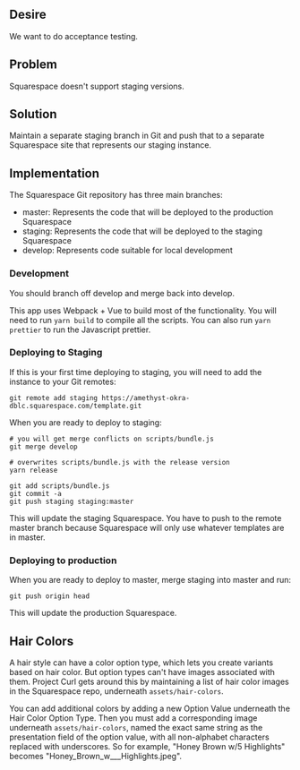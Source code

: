 ## Desire

We want to do acceptance testing.

## Problem

Squarespace doesn't support staging versions.

## Solution

Maintain a separate staging branch in Git and push that to a separate Squarespace site that represents our staging instance.

## Implementation

The Squarespace Git repository has three main branches:

- master: Represents the code that will be deployed to the production Squarespace
- staging: Represents the code that will be deployed to the staging Squarespace
- develop: Represents code suitable for local development

### Development

You should branch off develop and merge back into develop.

This app uses Webpack + Vue to build most of the functionality. You will need to run `yarn build` to compile all the scripts. You can also run `yarn prettier` to run the Javascript prettier.

### Deploying to Staging

If this is your first time deploying to staging, you will need to add the instance to your Git remotes:

    git remote add staging https://amethyst-okra-dblc.squarespace.com/template.git

When you are ready to deploy to staging:

    # you will get merge conflicts on scripts/bundle.js
    git merge develop

    # overwrites scripts/bundle.js with the release version
    yarn release

    git add scripts/bundle.js
    git commit -a
    git push staging staging:master

This will update the staging Squarespace. You have to push to the remote master branch because Squarespace will only use whatever templates are in master.

### Deploying to production

When you are ready to deploy to master, merge staging into master and run:

    git push origin head

This will update the production Squarespace.

## Hair Colors

A hair style can have a color option type, which lets you create variants based on hair color. But option types can't have images associated with them. Project Curl gets around this by maintaining a list of hair color images in the Squarespace repo, underneath `assets/hair-colors`. 

You can add additional colors by adding a new Option Value underneath the Hair Color Option Type. Then you must add a corresponding image underneath `assets/hair-colors`, named the exact same string as the presentation field of the option value, with all non-alphabet characters replaced with underscores. So for example, "Honey Brown w/5 Highlights" becomes "Honey_Brown_w___Highlights.jpeg".
